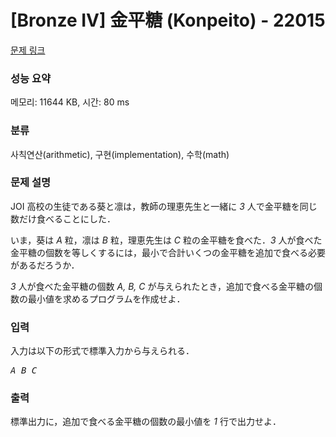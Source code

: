 # [Bronze IV] 金平糖 (Konpeito) - 22015 

[문제 링크](https://www.acmicpc.net/problem/22015) 

### 성능 요약

메모리: 11644 KB, 시간: 80 ms

### 분류

사칙연산(arithmetic), 구현(implementation), 수학(math)

### 문제 설명

<p>JOI 高校の生徒である葵と凛は，教師の理恵先生と一緒に <var>3</var> 人で金平糖を同じ数だけ食べることにした．</p>

<p>いま，葵は <var>A</var> 粒，凛は <var>B</var> 粒，理恵先生は <var>C</var> 粒の金平糖を食べた．<var>3</var> 人が食べた金平糖の個数を等しくするには，最小で合計いくつの金平糖を追加で食べる必要があるだろうか．</p>

<p><var>3</var> 人が食べた金平糖の個数 <var>A, B, C</var> が与えられたとき，追加で食べる金平糖の個数の最小値を求めるプログラムを作成せよ．</p>

### 입력 

 <p>入力は以下の形式で標準入力から与えられる．</p>

<pre><var>A</var> <var>B</var> <var>C</var></pre>

### 출력 

 <p>標準出力に，追加で食べる金平糖の個数の最小値を <var>1</var> 行で出力せよ．</p>

